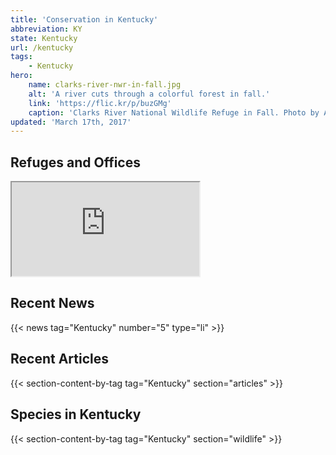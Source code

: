 ```yaml
---
title: 'Conservation in Kentucky'
abbreviation: KY
state: Kentucky
url: /kentucky
tags:
    - Kentucky
hero:
    name: clarks-river-nwr-in-fall.jpg
    alt: 'A river cuts through a colorful forest in fall.'
    link: 'https://flic.kr/p/buzGMg'
    caption: 'Clarks River National Wildlife Refuge in Fall. Photo by Andy Eller, USFWS.'
updated: 'March 17th, 2017'
---
```


## Refuges and Offices
<iframe src="https://usfws.github.io/southeast-mega-map/?state=KY&scroll=false" class="state-map"></iframe>

## Recent News
{{< news tag="Kentucky" number="5" type="li" >}}

## Recent Articles
{{< section-content-by-tag tag="Kentucky" section="articles" >}}

## Species in Kentucky
{{< section-content-by-tag tag="Kentucky" section="wildlife" >}}
